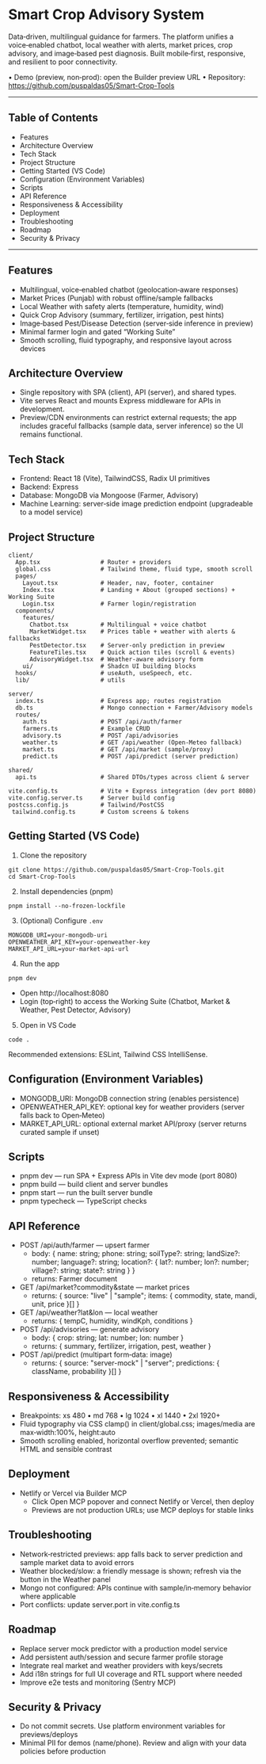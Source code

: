 # Smart Crop Advisory System

Data‑driven, multilingual guidance for farmers. The platform unifies a voice‑enabled chatbot, local weather with alerts, market prices, crop advisory, and image‑based pest diagnosis. Built mobile‑first, responsive, and resilient to poor connectivity.

• Demo (preview, non‑prod): open the Builder preview URL
• Repository: https://github.com/puspaldas05/Smart-Crop-Tools

---

## Table of Contents

- Features
- Architecture Overview
- Tech Stack
- Project Structure
- Getting Started (VS Code)
- Configuration (Environment Variables)
- Scripts
- API Reference
- Responsiveness & Accessibility
- Deployment
- Troubleshooting
- Roadmap
- Security & Privacy

---

## Features

- Multilingual, voice‑enabled chatbot (geolocation‑aware responses)
- Market Prices (Punjab) with robust offline/sample fallbacks
- Local Weather with safety alerts (temperature, humidity, wind)
- Quick Crop Advisory (summary, fertilizer, irrigation, pest hints)
- Image‑based Pest/Disease Detection (server‑side inference in preview)
- Minimal farmer login and gated “Working Suite”
- Smooth scrolling, fluid typography, and responsive layout across devices

## Architecture Overview

- Single repository with SPA (client), API (server), and shared types.
- Vite serves React and mounts Express middleware for APIs in development.
- Preview/CDN environments can restrict external requests; the app includes graceful fallbacks (sample data, server inference) so the UI remains functional.

## Tech Stack

- Frontend: React 18 (Vite), TailwindCSS, Radix UI primitives
- Backend: Express
- Database: MongoDB via Mongoose (Farmer, Advisory)
- Machine Learning: server‑side image prediction endpoint (upgradeable to a model service)

## Project Structure

```
client/
  App.tsx                 # Router + providers
  global.css              # Tailwind theme, fluid type, smooth scroll
  pages/
    Layout.tsx            # Header, nav, footer, container
    Index.tsx             # Landing + About (grouped sections) + Working Suite
    Login.tsx             # Farmer login/registration
  components/
    features/
      Chatbot.tsx         # Multilingual + voice chatbot
      MarketWidget.tsx    # Prices table + weather with alerts & fallbacks
      PestDetector.tsx    # Server‑only prediction in preview
      FeatureTiles.tsx    # Quick action tiles (scroll & events)
      AdvisoryWidget.tsx  # Weather‑aware advisory form
    ui/                   # Shadcn UI building blocks
  hooks/                  # useAuth, useSpeech, etc.
  lib/                    # utils

server/
  index.ts                # Express app; routes registration
  db.ts                   # Mongo connection + Farmer/Advisory models
  routes/
    auth.ts               # POST /api/auth/farmer
    farmers.ts            # Example CRUD
    advisory.ts           # POST /api/advisories
    weather.ts            # GET /api/weather (Open‑Meteo fallback)
    market.ts             # GET /api/market (sample/proxy)
    predict.ts            # POST /api/predict (server prediction)

shared/
  api.ts                  # Shared DTOs/types across client & server

vite.config.ts            # Vite + Express integration (dev port 8080)
vite.config.server.ts     # Server build config
postcss.config.js         # Tailwind/PostCSS
 tailwind.config.ts       # Custom screens & tokens
```

## Getting Started (VS Code)

1. Clone the repository

```
git clone https://github.com/puspaldas05/Smart-Crop-Tools.git
cd Smart-Crop-Tools
```

2. Install dependencies (pnpm)

```
pnpm install --no-frozen-lockfile
```

3. (Optional) Configure `.env`

```
MONGODB_URI=your-mongodb-uri
OPENWEATHER_API_KEY=your-openweather-key
MARKET_API_URL=your-market-api-url
```

4. Run the app

```
pnpm dev
```

- Open http://localhost:8080
- Login (top‑right) to access the Working Suite (Chatbot, Market & Weather, Pest Detector, Advisory)

5. Open in VS Code

```
code .
```

Recommended extensions: ESLint, Tailwind CSS IntelliSense.

## Configuration (Environment Variables)

- MONGODB_URI: MongoDB connection string (enables persistence)
- OPENWEATHER_API_KEY: optional key for weather providers (server falls back to Open‑Meteo)
- MARKET_API_URL: optional external market API/proxy (server returns curated sample if unset)

## Scripts

- pnpm dev — run SPA + Express APIs in Vite dev mode (port 8080)
- pnpm build — build client and server bundles
- pnpm start — run the built server bundle
- pnpm typecheck — TypeScript checks

## API Reference

- POST /api/auth/farmer — upsert farmer
  - body: { name: string; phone: string; soilType?: string; landSize?: number; language?: string; location?: { lat?: number; lon?: number; village?: string; state?: string } }
  - returns: Farmer document
- GET /api/market?commodity&state — market prices
  - returns: { source: "live" | "sample"; items: { commodity, state, mandi, unit, price }[] }
- GET /api/weather?lat&lon — local weather
  - returns: { tempC, humidity, windKph, conditions }
- POST /api/advisories — generate advisory
  - body: { crop: string; lat: number; lon: number }
  - returns: { summary, fertilizer, irrigation, pest, weather }
- POST /api/predict (multipart form‑data: image)
  - returns: { source: "server-mock" | "server"; predictions: { className, probability }[] }

## Responsiveness & Accessibility

- Breakpoints: xs 480 • md 768 • lg 1024 • xl 1440 • 2xl 1920+
- Fluid typography via CSS clamp() in client/global.css; images/media are max‑width:100%, height:auto
- Smooth scrolling enabled, horizontal overflow prevented; semantic HTML and sensible contrast

## Deployment

- Netlify or Vercel via Builder MCP
  - Click Open MCP popover and connect Netlify or Vercel, then deploy
  - Previews are not production URLs; use MCP deploys for stable links

## Troubleshooting

- Network‑restricted previews: app falls back to server prediction and sample market data to avoid errors
- Weather blocked/slow: a friendly message is shown; refresh via the button in the Weather panel
- Mongo not configured: APIs continue with sample/in‑memory behavior where applicable
- Port conflicts: update server.port in vite.config.ts

## Roadmap

- Replace server mock predictor with a production model service
- Add persistent auth/session and secure farmer profile storage
- Integrate real market and weather providers with keys/secrets
- Add i18n strings for full UI coverage and RTL support where needed
- Improve e2e tests and monitoring (Sentry MCP)

## Security & Privacy

- Do not commit secrets. Use platform environment variables for previews/deploys
- Minimal PII for demos (name/phone). Review and align with your data policies before production
